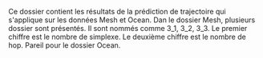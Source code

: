 Ce dossier contient les résultats de la prédiction de trajectoire qui s'applique sur les données Mesh et Ocean. Dan le dossier Mesh, plusieurs dossier sont présentés. Il sont nommés comme 3_1, 3_2, 3_3. Le premier chiffre est le nombre de simplexe. Le deuxième chiffre est le nombre de hop. Pareil pour le dossier Ocean.
